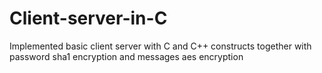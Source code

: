 Client-server-in-C
==================

Implemented basic client server with C and C++ constructs together with password sha1 encryption and messages aes encryption
